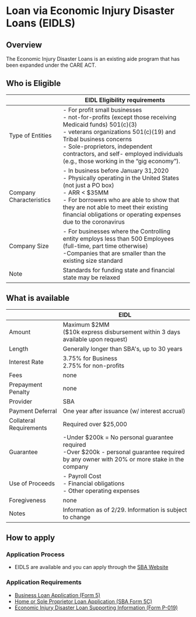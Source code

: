 # Loan via Economic Injury Disaster Loans (EIDLS)
## Overview

The Economic Injury Disaster Loans is an existing aide program that has been expanded under the CARE ACT.

## Who is Eligible

<table>
<thead>
<tr class="header">
<th></th>
<th>EIDL Eligibility requirements</th>
</tr>
</thead>
<tbody>
<tr class="even">
<td>Type of Entities</td>
<td>- For profit small businesses<br />
- not-for-profits (except those receiving Medicaid funds) 501(c)(3)<br />
- veterans organizations 501(c)(19) and Tribal business concerns<br />
- Sole-proprietors, independent contractors, and self- employed individuals (e.g., those working in the “gig economy”).</td>
</tr>
<tr class="odd">
<td>Company Characteristics</td>
<td>- In business before January 31,2020<br />
- Physically operating in the United States (not just a PO box)<br />
- ARR &lt; $35MM<br />
- For borrowers who are able to show that they are not able to meet their existing financial obligations or operating expenses due to the coronavirus</td>
</tr>
<tr class="even">
<td>Company Size</td>
<td>- For businesses where the Controlling entity employs less than 500 Employees (full-time, part time otherwise)<br />
-Companies that are smaller than the existing size standard</td>
</tr>
<tr class="odd">
<td>Note</td>
<td>Standards for funding state and financial state may be relaxed</td>
</tr>
</tbody>
</table>

## What is available

<table>
<thead>
<tr class="header">
<th></th>
<th>EIDL</th>
</tr>
</thead>
<tbody>
<tr class="odd">
<td>Amount</td>
<td>Maximum $2MM<br />
($10k express disbursement within 3 days available upon request)</td>
</tr>
<tr class="even">
<td>Length</td>
<td>Generally longer than SBA's, up to 30 years</td>
</tr>
<tr class="odd">
<td>Interest Rate</td>
<td>3.75% for Business<br />
2.75% for non-profits</td>
</tr>
<tr class="even">
<td>Fees</td>
<td>none</td>
</tr>
<tr class="odd">
<td>Prepayment Penalty</td>
<td>none</td>
</tr>
<tr class="even">
<td>Provider</td>
<td>SBA</td>
</tr>
<tr class="odd">
<td>Payment Deferral</td>
<td>One year after issuance (w/ interest accrual)</td>
</tr>
<tr class="even">
<td>Collateral Requirements</td>
<td>Required over $25,000</td>
</tr>
<tr class="odd">
<td>Guarantee</td>
<td>-Under $200k = No personal guarantee required<br />
-Over $200k - personal guarantee required by any owner with 20% or more stake in the company</td>
</tr>

<tr class="odd">
<td>Use of Proceeds</td>
<td>- Payroll Cost<br />
- Financial obligations<br />
- Other operating expenses</td>
</tr>
<tr class="even">
<td>Foregiveness</td>
<td>none</td>
</tr>
<tr class="odd">
<td>Notes</td>
<td> Information as of 2/29. Information is subject to change</td>
</tr>
</tbody>
</table>


## How to apply
### Application Process
- EIDLS are available and you can apply through the [SBA Website](https://www.sba.gov/disaster/apply-for-disaster-loan/index.html)

### Application Requirements
- [Business Loan Application (Form 5)](https://www.sba.gov/disaster/apply-for-disaster-loan/pdfs/Business%20Loan%20Application%20(SBA%20Form%205).pdf)
- [Home or Sole Proprietor Loan Application (SBA Form 5C)](https://www.sba.gov/disaster/apply-for-disaster-loan/pdfs/Home%20or%20Sole%20Proprietor%20Loan%20Application%20(SBA%20Form%205C).pdf)
- [Economic Injury Disaster Loan Supporting Information (Form P-019)](https://www.sba.gov/disaster/apply-for-disaster-loan/pdfs/Economic%20Injury%20Disaster%20Loan%20Supporting%20Information%20(P-019).pdf)
